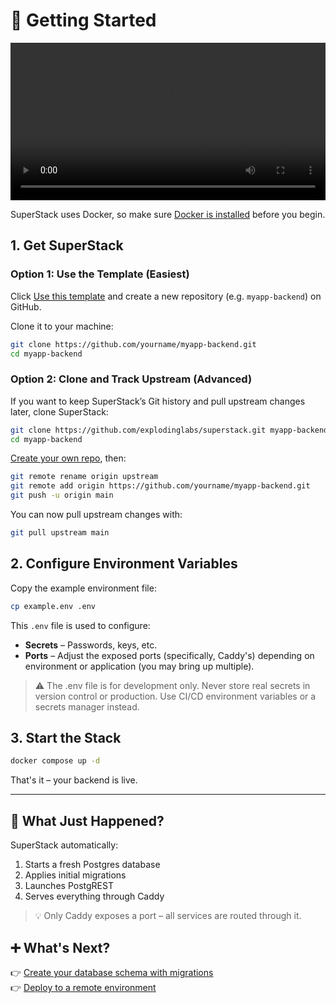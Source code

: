 # 🚀 Getting Started

<video controls width="100%">
  <source src="/superstack/assets/getting-started.mp4" type="video/mp4">
  <data 
    value="Music: Bensound, License: UZG5X7IWWLQOQEU1, Artist: Lunar Years" 
    hidden>
  </data>
  Your browser does not support the video tag.
</video>

SuperStack uses Docker, so make sure [Docker is
installed](https://docs.docker.com/get-docker/) before you begin.

## 1. Get SuperStack

### Option 1: Use the Template (Easiest)

Click [Use this template](https://github.com/explodinglabs/superstack/generate)
and create a new repository (e.g. `myapp-backend`) on GitHub.

Clone it to your machine:

```sh
git clone https://github.com/yourname/myapp-backend.git
cd myapp-backend
```

### Option 2: Clone and Track Upstream (Advanced)

If you want to keep SuperStack’s Git history and pull upstream changes later,
clone SuperStack:

```sh
git clone https://github.com/explodinglabs/superstack.git myapp-backend
cd myapp-backend
```

[Create your own repo](https://github.com/new), then:

```sh
git remote rename origin upstream
git remote add origin https://github.com/yourname/myapp-backend.git
git push -u origin main
```

You can now pull upstream changes with:

```sh
git pull upstream main
```

## 2. Configure Environment Variables

Copy the example environment file:

```sh
cp example.env .env
```

This `.env` file is used to configure:

- **Secrets** – Passwords, keys, etc.
- **Ports** – Adjust the exposed ports (specifically, Caddy's) depending on
  environment or application (you may bring up multiple).

> ⚠️ The .env file is for development only. Never store real secrets in version
> control or production. Use CI/CD environment variables or a secrets manager
> instead.

## 3. Start the Stack

```sh
docker compose up -d
```

That's it – your backend is live.

---

## 🧩 What Just Happened?

SuperStack automatically:

1. Starts a fresh Postgres database
2. Applies initial migrations
3. Launches PostgREST
4. Serves everything through Caddy

> 💡 Only Caddy exposes a port – all services are routed through it.

## ➕ What's Next?

👉 [Create your database schema with migrations](migrations.md)  
👉 [Deploy to a remote environment](deploying.md)
